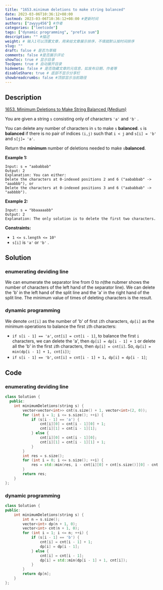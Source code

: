 ```yaml
---
title: "1653.minimum deletions to make string balanced"
date: 2023-03-06T10:36:12+08:00
lastmod: 2023-03-06T10:36:12+08:00 #更新时间
authors: ["zwyyy456"] #作者
categories: ["leetcode"]
tags: ["dynamic programming", "prefix sum"]
description: "" #描述
weight: # 输入1可以顶置文章，用来给文章展示排序，不填就默认按时间排序
slug: ""
draft: false # 是否为草稿
comments: false #是否展示评论
showToc: true # 显示目录
TocOpen: true # 自动展开目录
hidemeta: false # 是否隐藏文章的元信息，如发布日期、作者等
disableShare: true # 底部不显示分享栏
showbreadcrumbs: false #顶部显示当前路径
---
```

## Description
[1653. Minimum Deletions to Make String Balanced (Medium)](https://leetcode.com/problems/minimum-deletions-to-make-string-balanced/)

You are given a string `s` consisting only of characters `'a'` and `'b'` .

You can delete any number of characters in `s` to make `s` **balanced**. `s` is **balanced** if
there is no pair of indices `(i,j)` such that `i < j` and `s[i] = 'b'` and `s[j]= 'a'`.

Return the **minimum** number of deletions needed to make  `s`**balanced**.

**Example 1:**

```
Input: s = "aababbab"
Output: 2
Explanation: You can either:
Delete the characters at 0-indexed positions 2 and 6 ("aababbab" -> "aaabbb"), or
Delete the characters at 0-indexed positions 3 and 6 ("aababbab" -> "aabbbb").

```

**Example 2:**

```
Input: s = "bbaaaaabb"
Output: 2
Explanation: The only solution is to delete the first two characters.

```

**Constraints:**

- `1 <= s.length <= 10⁵`
- `s[i]` is `'a'` or `'b'` .

## Solution
### enumerating deviding line
We can enumerate the separator line from $0$ to $n$(the nubmer shows the number of characters of the left hand of the separator line). We can delete the 'b' in the left hand of the split line and the 'a' in the right hand of the split line. The minimum value of times of deleting characters is the result.

### dynamic programming
We denote `cnt[i]` as the number of 'b' of first `i`th characters, `dp[i]` as the minimum operations to balance the first `i`th characters:
- `if s[i - 1] == 'a'`, `cnt[i] = cnt[i - 1]`, to balance the first `i` characters, we can delete the 'a', then `dp[i] = dp[i - 1] + 1` or delete all the 'b' in the first `i`th characters, then `dp[i] = cnt[i]`. So, `dp[i] = min(dp[i - 1] + 1, cnt[i])`;
- `if s[i - 1] == 'b'`, `cnt[i] = cnt[i - 1] + 1`，`dp[i] = dp[i - 1]`;

## Code
### enumerating deviding line
```cpp
class Solution {
  public:
    int minimumDeletions(string s) {
        vector<vector<int>> cnt(s.size() + 1, vector<int>(2, 0));
        for (int i = 1; i <= s.size(); ++i) {
            if (s[i - 1] == 'a') {
                cnt[i][0] = cnt[i - 1][0] + 1;
                cnt[i][1] = cnt[i - 1][1];
            } else {
                cnt[i][0] = cnt[i - 1][0];
                cnt[i][1] = cnt[i - 1][1] + 1;
            }
        }
        int res = s.size();
        for (int i = 0; i <= s.size(); ++i) {
            res = std::min(res, i - cnt[i][0] + cnt[s.size()][0] - cnt[i][0]); 
        }
        return res;
    }
};
```

### dynamic programming
```cpp
class Solution {
public:
    int minimumDeletions(string s) {
        int n = s.size();
        vector<int> dp(n + 1, 0);
        vector<int> cnt(n + 1, 0);
        for (int i = 1; i <= n; ++i) {
            if (s[i - 1] == 'b') {
                cnt[i] = cnt[i - 1] + 1;
                dp[i] = dp[i - 1];
            } else {
                cnt[i] = cnt[i - 1];
                dp[i] = std::min(dp[i - 1] + 1, cnt[i]);    
            }
        }
        return dp[n];
    }
};
```